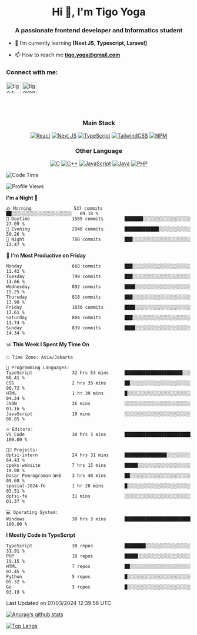 <h1 align="center">Hi 👋, I'm Tigo Yoga</h1>
<h3 align="center">A passionate frontend developer and Informatics student</h3>

- 🌱 I’m currently learning **[Next JS, Typescript, Laravel]**

- 📫 How to reach me **tigo.yoga@gmail.com**

<h3 align="left">Connect with me:</h3>
<p align="left">
<a href="https://linkedin.com/in/tigo s yoga" target="blank"><img align="center" src="https://raw.githubusercontent.com/rahuldkjain/github-profile-readme-generator/master/src/images/icons/Social/linked-in-alt.svg" alt="tigo s yoga" height="30" width="40" /></a>
<a href="https://instagram.com/tigoyoga" target="blank"><img align="center" src="https://raw.githubusercontent.com/rahuldkjain/github-profile-readme-generator/master/src/images/icons/Social/instagram.svg" alt="tigoyoga" height="30" width="40" /></a>
</p>

<br/>
<br/>

<h3 align="center">Main Stack</h3>
<div align="center">
  
  <a href="">![React](https://img.shields.io/badge/react-%2320232a.svg?style=for-the-badge&logo=react&logoColor=%2361DAFB)</a>
  <a href="">![Next JS](https://img.shields.io/badge/Next-black?style=for-the-badge&logo=next.js&logoColor=white)</a>
   <a href="">![TypeScript](https://img.shields.io/badge/typescript-%23007ACC.svg?style=for-the-badge&logo=typescript&logoColor=white)</a>
  <a href="">![TailwindCSS](https://img.shields.io/badge/tailwindcss-%2338B2AC.svg?style=for-the-badge&logo=tailwind-css&logoColor=white)</a>
  <a href="">![NPM](https://img.shields.io/badge/NPM-%23000000.svg?style=for-the-badge&logo=npm&logoColor=white)</a>
</div>
<h3 align="center">Other Language</h3>
<div align="center">
  
  <a href="">![C](https://img.shields.io/badge/c-%2300599C.svg?style=for-the-badge&logo=c&logoColor=white)</a>
  <a href="">![C++](https://img.shields.io/badge/c++-%2300599C.svg?style=for-the-badge&logo=c%2B%2B&logoColor=white)</a>
  <a href="">![JavaScript](https://img.shields.io/badge/javascript-%23323330.svg?style=for-the-badge&logo=javascript&logoColor=%23F7DF1E)</a>
  <a href="">![Java](https://img.shields.io/badge/java-%23ED8B00.svg?style=for-the-badge&logo=java&logoColor=white)</a>
  <a href="">![PHP](https://img.shields.io/badge/php-%23777BB4.svg?style=for-the-badge&logo=php&logoColor=white)</a>
</div>

<!--START_SECTION:waka-->
![Code Time](http://img.shields.io/badge/Code%20Time-785%20hrs%2059%20mins-blue)

![Profile Views](http://img.shields.io/badge/Profile%20Views-5-blue)

**I'm a Night 🦉** 

```text
🌞 Morning                537 commits         ██░░░░░░░░░░░░░░░░░░░░░░░   09.18 % 
🌆 Daytime                1585 commits        ███████░░░░░░░░░░░░░░░░░░   27.09 % 
🌃 Evening                2940 commits        █████████████░░░░░░░░░░░░   50.26 % 
🌙 Night                  788 commits         ███░░░░░░░░░░░░░░░░░░░░░░   13.47 % 
```
📅 **I'm Most Productive on Friday** 

```text
Monday                   668 commits         ███░░░░░░░░░░░░░░░░░░░░░░   11.42 % 
Tuesday                  799 commits         ███░░░░░░░░░░░░░░░░░░░░░░   13.66 % 
Wednesday                892 commits         ████░░░░░░░░░░░░░░░░░░░░░   15.25 % 
Thursday                 818 commits         ███░░░░░░░░░░░░░░░░░░░░░░   13.98 % 
Friday                   1030 commits        ████░░░░░░░░░░░░░░░░░░░░░   17.61 % 
Saturday                 804 commits         ███░░░░░░░░░░░░░░░░░░░░░░   13.74 % 
Sunday                   839 commits         ████░░░░░░░░░░░░░░░░░░░░░   14.34 % 
```


📊 **This Week I Spent My Time On** 

```text
🕑︎ Time Zone: Asia/Jakarta

💬 Programming Languages: 
TypeScript               32 hrs 53 mins      ██████████████████████░░░   86.41 % 
CSS                      2 hrs 33 mins       ██░░░░░░░░░░░░░░░░░░░░░░░   06.73 % 
HTML                     1 hr 39 mins        █░░░░░░░░░░░░░░░░░░░░░░░░   04.34 % 
JSON                     26 mins             ░░░░░░░░░░░░░░░░░░░░░░░░░   01.16 % 
JavaScript               19 mins             ░░░░░░░░░░░░░░░░░░░░░░░░░   00.85 % 

🔥 Editors: 
VS Code                  38 hrs 3 mins       █████████████████████████   100.00 % 

🐱‍💻 Projects: 
dptsi-intern             24 hrs 31 mins      ████████████████░░░░░░░░░   64.43 % 
cpeks-website            7 hrs 15 mins       █████░░░░░░░░░░░░░░░░░░░░   19.08 % 
Dasar Pemrograman Web    3 hrs 40 mins       ██░░░░░░░░░░░░░░░░░░░░░░░   09.68 % 
spasial-2024-fe          1 hr 20 mins        █░░░░░░░░░░░░░░░░░░░░░░░░   03.51 % 
dptsi-fe                 31 mins             ░░░░░░░░░░░░░░░░░░░░░░░░░   01.37 % 

💻 Operating System: 
Windows                  38 hrs 3 mins       █████████████████████████   100.00 % 
```

**I Mostly Code in TypeScript** 

```text
TypeScript               30 repos            ████████░░░░░░░░░░░░░░░░░   31.91 % 
PHP                      18 repos            █████░░░░░░░░░░░░░░░░░░░░   19.15 % 
HTML                     7 repos             ██░░░░░░░░░░░░░░░░░░░░░░░   07.45 % 
Python                   5 repos             █░░░░░░░░░░░░░░░░░░░░░░░░   05.32 % 
Go                       3 repos             █░░░░░░░░░░░░░░░░░░░░░░░░   03.19 % 
```




 Last Updated on 07/03/2024 12:39:56 UTC
<!--END_SECTION:waka-->

[![Anurag’s github stats](https://github-readme-stats.vercel.app/api?username=tigoyoga)](https://github.com/tigoyoga)

[![Top Langs](https://github-readme-stats.vercel.app/api/top-langs/?username=tigoyoga&layout=compact)](https://github.com/tigoyoga)
